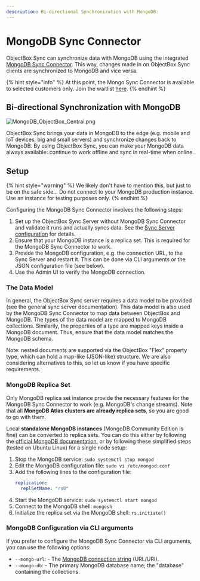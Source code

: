 ```yaml
---
description: Bi-directional Synchronization with MongoDB.
---
```


# MongoDB Sync Connector

ObjectBox Sync can synchronize data with MongoDB using the integrated [MongoDB Sync Connector](https://objectbox.io/mongodb/).
This way, changes made in on ObjectBox Sync clients are synchronized to MongoDB and vice versa.

{% hint style="info" %}
At this point, the Mongo Sync Connector is available to selected customers only.
Join the waitlist [here](https://objectbox.io/mongodb/).
{% endhint %}

## Bi-directional Synchronization with MongoDB

![MongoDB_ObjectBox_Central.png](.gitbook/assets/MongoDB_ObjectBox_Central.png)

ObjectBox Sync brings your data in MongoDB to the edge (e.g. mobile and IoT devices, big and small servers)
and synchronize changes back to MongoDB.
By using ObjectBox Sync, you can make your MongoDB data always available:
continue to work offline and sync in real-time when online.

## Setup

{% hint style="warning" %}
We likely don't have to mention this, but just to be on the safe side...
Do not connect to your MongoDB production instance.
Use an instance for testing purposes only.
{% endhint %}

Configuring the MongoDB Sync Connector involves the following steps:

1. Set up the ObjectBox Sync Server without MongoDB Sync Connector and validate it runs and actually syncs data.
   See the [Sync Server configuration](sync-server-configuration.md) for details.
2. Ensure that your MongoDB instance is a replica set.
   This is required for the MongoDB Sync Connector to work.
3. Provide the MongoDB configuration, e.g. the connection URL, to the Sync Server and restart it.
   This can be done via CLI arguments or the JSON configuration file (see below).
4. Use the Admin UI to verify the MongoDB connection.

### The Data Model

In general, the ObjectBox Sync server requires a data model to be provided (see the general sync server documentation).
This data model is also used by the MongoDB Sync Connector to map data between ObjectBox and MongoDB.
The types of the data model are mapped to MongoDB collections.
Similarily, the properties of a type are mapped keys inside a MongoDB document.
Thus, ensure that the data model matches the MongoDB schema.

Note: nested documents are supported via the ObjectBox "Flex" property type,
which can hold a map-like (JSON-like) structure.
We are also considering alternatives to this, so let us know if you have specific requirements. 

### MongoDB Replica Set

Only MongoDB replica set instance provide the necessary features for the MongoDB Sync Connector to work
(e.g. MongoDB's change streams).
Note that all **MongoDB Atlas clusters are already replica sets**, so you are good to go with them.

Local **standalone MongoDB instances** (MongoDB Community Edition is fine) can be converted to replica sets.
You can do this either by following the [official MongoDB documentation](https://www.mongodb.com/docs/manual/tutorial/convert-standalone-to-replica-set/),
or by following these simplified steps (tested on Ubuntu Linux) for a single node setup:

1. Stop the MongoDB service: `sudo systemctl stop mongod`
2. Edit the MongoDB configuration file: `sudo vi /etc/mongod.conf`
3. Add the following lines to the configuration file:
   ```yaml
   replication:
     replSetName: "rs0"
   ```
4. Start the MongoDB service: `sudo systemctl start mongod`
5. Connect to the MongoDB shell: `mongosh`
6. Initialize the replica set via the MongoDB shell: `rs.initiate()`

### MongoDB Configuration via CLI arguments

If you prefer to configure the MongoDB Sync Connector via CLI arguments, you can use the following options:

* `--mongo-url`: - The [MongoDB connection string](https://www.mongodb.com/docs/manual/reference/connection-string/) (URL/URI).
* `--mongo-db`: - The primary MongoDB database name; the "database" containing the collections.  

